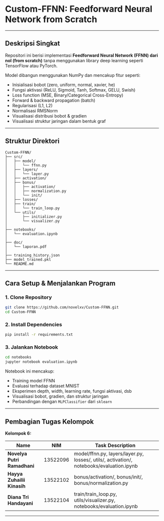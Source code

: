 # Custom-FFNN: Feedforward Neural Network from Scratch

---

## Deskripsi Singkat

Repositori ini berisi implementasi **Feedforward Neural Network (FFNN) dari nol (from scratch)** tanpa menggunakan library deep learning seperti TensorFlow atau PyTorch.  

Model dibangun menggunakan NumPy dan mencakup fitur seperti:
- Inisialisasi bobot (zero, uniform, normal, xavier, he)
- Fungsi aktivasi (ReLU, Sigmoid, Tanh, Softmax, GELU, Swish)
- Loss function (MSE, Binary/Categorical Cross-Entropy)
- Forward & backward propagation (batch)
- Regularisasi (L1, L2)
- Normalisasi RMSNorm
- Visualisasi distribusi bobot & gradien
- Visualisasi struktur jaringan dalam bentuk graf

---

## Struktur Direktori
```
Custom-FFNN/
├── src/
│   ├── model/                
│   │   └── ffnn.py
│   ├── layers/                
│   │   └── layer.py
│   ├── activation/            
│   ├── bonus/
│   │   ├── activation/        
│   │   ├── normalization.py  
│   │   └── init/              
│   ├── losses/              
│   ├── train/
│   │   └── train_loop.py     
│   └── utils/
│       ├── initializer.py   
│       └── visualizer.py  
│
├── notebooks/
│   └── evaluation.ipynb     
│
├── doc/
│   └── laporan.pdf            
│
├── training_history.json     
├── model_trained.pkl        
└── README.md                 
```

---

## Cara Setup & Menjalankan Program

### 1. Clone Repository

```bash
git clone https://github.com/novelxv/Custom-FFNN.git
cd Custom-FFNN
```

### 2. Install Dependencies

```bash
pip install -r requirements.txt
```

### 3. Jalankan Notebook

```bash
cd notebooks
jupyter notebook evaluation.ipynb
```

Notebook ini mencakup:
- Training model FFNN
- Evaluasi terhadap dataset MNIST
- Eksperimen depth, width, learning rate, fungsi aktivasi, dsb
- Visualisasi bobot, gradien, dan struktur jaringan
- Perbandingan dengan `MLPClassifier` dari `sklearn`

---

## Pembagian Tugas Kelompok

**Kelompok 6:**

| Name              | NIM          | Task Description                                                                                                                                             |
|-------------------|--------------|---------------------------------------------------------------------------------------------------------------------------------------------------------------|
| **Novelya Putri Ramadhani**    | 13522096      | model/ffnn.py, layers/layer.py, losses/, utils/, activation/, notebooks/evaluation.ipynb
| **Hayya Zuhailii Kinasih**    | 13522102      | bonus/activation/, bonus/init/, bonus/normalization.py
| **Diana Tri Handayani**    | 13522104      | train/train_loop.py, utils/visualizer.py, notebooks/evaluation.ipynb

---